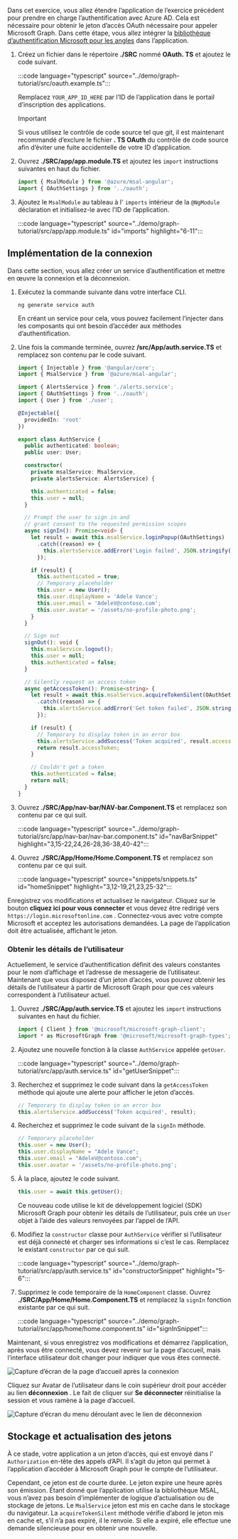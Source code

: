 <!-- markdownlint-disable MD002 MD041 -->

Dans cet exercice, vous allez étendre l’application de l’exercice précédent pour prendre en charge l’authentification avec Azure AD. Cela est nécessaire pour obtenir le jeton d’accès OAuth nécessaire pour appeler Microsoft Graph. Dans cette étape, vous allez intégrer la [bibliothèque d’authentification Microsoft pour les angles](https://github.com/AzureAD/microsoft-authentication-library-for-js/blob/dev/lib/msal-angular/README.md) dans l’application.

1. Créez un fichier dans le répertoire **./SRC** nommé **OAuth. TS** et ajoutez le code suivant.

    :::code language="typescript" source="../demo/graph-tutorial/src/oauth.example.ts":::

    Remplacez `YOUR_APP_ID_HERE` par l’ID de l’application dans le portail d’inscription des applications.

    > [!IMPORTANT]
    > Si vous utilisez le contrôle de code source tel que git, il est maintenant recommandé d’exclure le fichier **. TS OAuth** du contrôle de code source afin d’éviter une fuite accidentelle de votre ID d’application.

1. Ouvrez **./SRC/app/app.module.TS** et ajoutez les `import` instructions suivantes en haut du fichier.

    ```typescript
    import { MsalModule } from '@azure/msal-angular';
    import { OAuthSettings } from '../oauth';
    ```

1. Ajoutez le `MsalModule` au tableau à l' `imports` intérieur de la `@NgModule` déclaration et initialisez-le avec l’ID de l’application.

    :::code language="typescript" source="../demo/graph-tutorial/src/app/app.module.ts" id="imports" highlight="6-11":::

## <a name="implement-sign-in"></a>Implémentation de la connexion

Dans cette section, vous allez créer un service d’authentification et mettre en œuvre la connexion et la déconnexion.

1. Exécutez la commande suivante dans votre interface CLI.

    ```Shell
    ng generate service auth
    ```

    En créant un service pour cela, vous pouvez facilement l’injecter dans les composants qui ont besoin d’accéder aux méthodes d’authentification.

1. Une fois la commande terminée, ouvrez **/src/App/auth.service.TS** et remplacez son contenu par le code suivant.

    ```typescript
    import { Injectable } from '@angular/core';
    import { MsalService } from '@azure/msal-angular';

    import { AlertsService } from './alerts.service';
    import { OAuthSettings } from '../oauth';
    import { User } from './user';

    @Injectable({
      providedIn: 'root'
    })

    export class AuthService {
      public authenticated: boolean;
      public user: User;

      constructor(
        private msalService: MsalService,
        private alertsService: AlertsService) {

        this.authenticated = false;
        this.user = null;
      }

      // Prompt the user to sign in and
      // grant consent to the requested permission scopes
      async signIn(): Promise<void> {
        let result = await this.msalService.loginPopup(OAuthSettings)
          .catch((reason) => {
            this.alertsService.addError('Login failed', JSON.stringify(reason, null, 2));
          });

        if (result) {
          this.authenticated = true;
          // Temporary placeholder
          this.user = new User();
          this.user.displayName = 'Adele Vance';
          this.user.email = 'AdeleV@contoso.com';
          this.user.avatar = '/assets/no-profile-photo.png';
        }
      }

      // Sign out
      signOut(): void {
        this.msalService.logout();
        this.user = null;
        this.authenticated = false;
      }

      // Silently request an access token
      async getAccessToken(): Promise<string> {
        let result = await this.msalService.acquireTokenSilent(OAuthSettings)
          .catch((reason) => {
            this.alertsService.addError('Get token failed', JSON.stringify(reason, null, 2));
          });

        if (result) {
          // Temporary to display token in an error box
          this.alertsService.addSuccess('Token acquired', result.accessToken);
          return result.accessToken;
        }

        // Couldn't get a token
        this.authenticated = false;
        return null;
      }
    }
    ```

1. Ouvrez **./SRC/App/nav-bar/NAV-bar.Component.TS** et remplacez son contenu par ce qui suit.

    :::code language="typescript" source="../demo/graph-tutorial/src/app/nav-bar/nav-bar.component.ts" id="navBarSnippet" highlight="3,15-22,24,26-28,36-38,40-42":::

1. Ouvrez **./SRC/App/Home/Home.Component.TS** et remplacez son contenu par ce qui suit.

    :::code language="typescript" source="snippets/snippets.ts" id="homeSnippet" highlight="3,12-19,21,23,25-32":::

Enregistrez vos modifications et actualisez le navigateur. Cliquez sur le bouton **cliquez ici pour vous connecter** et vous devez être redirigé vers `https://login.microsoftonline.com` . Connectez-vous avec votre compte Microsoft et acceptez les autorisations demandées. La page de l’application doit être actualisée, affichant le jeton.

### <a name="get-user-details"></a>Obtenir les détails de l’utilisateur

Actuellement, le service d’authentification définit des valeurs constantes pour le nom d’affichage et l’adresse de messagerie de l’utilisateur. Maintenant que vous disposez d’un jeton d’accès, vous pouvez obtenir les détails de l’utilisateur à partir de Microsoft Graph pour que ces valeurs correspondent à l’utilisateur actuel.

1. Ouvrez **./SRC/App/auth.service.TS** et ajoutez les `import` instructions suivantes en haut du fichier.

    ```typescript
    import { Client } from '@microsoft/microsoft-graph-client';
    import * as MicrosoftGraph from '@microsoft/microsoft-graph-types';
    ```

1. Ajoutez une nouvelle fonction à la classe `AuthService` appelée `getUser`.

    :::code language="typescript" source="../demo/graph-tutorial/src/app/auth.service.ts" id="getUserSnippet":::

1. Recherchez et supprimez le code suivant dans la `getAccessToken` méthode qui ajoute une alerte pour afficher le jeton d’accès.

    ```typescript
    // Temporary to display token in an error box
    this.alertsService.addSuccess('Token acquired', result);
    ```

1. Recherchez et supprimez le code suivant de la `signIn` méthode.

    ```typescript
    // Temporary placeholder
    this.user = new User();
    this.user.displayName = "Adele Vance";
    this.user.email = "AdeleV@contoso.com";
    this.user.avatar = '/assets/no-profile-photo.png';
    ```

1. À la place, ajoutez le code suivant.

    ```typescript
    this.user = await this.getUser();
    ```

    Ce nouveau code utilise le kit de développement logiciel (SDK) Microsoft Graph pour obtenir les détails de l’utilisateur, puis crée un `User` objet à l’aide des valeurs renvoyées par l’appel de l’API.

1. Modifiez la `constructor` classe pour `AuthService` vérifier si l’utilisateur est déjà connecté et charger ses informations si c’est le cas. Remplacez le existant `constructor` par ce qui suit.

    :::code language="typescript" source="../demo/graph-tutorial/src/app/auth.service.ts" id="constructorSnippet" highlight="5-6":::

1. Supprimez le code temporaire de la `HomeComponent` classe. Ouvrez **./SRC/App/Home/Home.Component.TS** et remplacez la `signIn` fonction existante par ce qui suit.

    :::code language="typescript" source="../demo/graph-tutorial/src/app/home/home.component.ts" id="signInSnippet":::

Maintenant, si vous enregistrez vos modifications et démarrez l’application, après vous être connecté, vous devez revenir sur la page d’accueil, mais l’interface utilisateur doit changer pour indiquer que vous êtes connecté.

![Capture d’écran de la page d’accueil après la connexion](./images/add-aad-auth-01.png)

Cliquez sur Avatar de l’utilisateur dans le coin supérieur droit pour accéder au lien **déconnexion** . Le fait de cliquer sur **Se déconnecter** réinitialise la session et vous ramène à la page d’accueil.

![Capture d’écran du menu déroulant avec le lien de déconnexion](./images/add-aad-auth-02.png)

## <a name="storing-and-refreshing-tokens"></a>Stockage et actualisation des jetons

À ce stade, votre application a un jeton d’accès, qui est envoyé dans l' `Authorization` en-tête des appels d’API. Il s’agit du jeton qui permet à l’application d’accéder à Microsoft Graph pour le compte de l’utilisateur.

Cependant, ce jeton est de courte durée. Le jeton expire une heure après son émission. Étant donné que l’application utilise la bibliothèque MSAL, vous n’avez pas besoin d’implémenter de logique d’actualisation ou de stockage de jetons. Le `MsalService` jeton est mis en cache dans le stockage du navigateur. La `acquireTokenSilent` méthode vérifie d’abord le jeton mis en cache et, s’il n’a pas expiré, il le renvoie. Si elle a expiré, elle effectue une demande silencieuse pour en obtenir une nouvelle.

